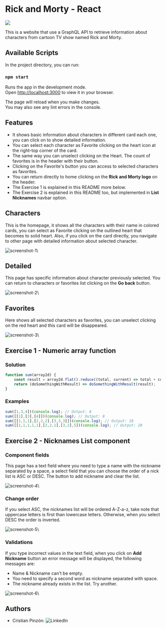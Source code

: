 # Rick and Morty - React
![](https://playbyplaytoys.es/wp-content/uploads/2021/01/rickymorty_bleed.png)


This is a website that use a GraphQL API to retrieve information about characters from cartoon TV show named Rick and Morty.

## Available Scripts

In the project directory, you can run:

### `npm start`

Runs the app in the development mode.\
Open [http://localhost:3000](http://localhost:3000) to view it in your browser.

The page will reload when you make changes.\
You may also see any lint errors in the console.


## Features
- It shows basic information about characters in different card each one, you can click on to show detailed information.
- You can select each character as Favorite clicking on the heart icon at the right-top corner of the card.
- The same way you can unselect clicking on the Heart. The count of favorites is in the header with their button.
- Clicking on the Favorite's button you can access to selected characters as favorites.
- You can return directly to home clicking on the **Rick and Morty logo** on the header.
- The Exercise 1 is explained in this README more below.
- The Exercise 2 is explained in this README too, but implemented in **List Nicknames** navbar option.


## Characters
This is the homepage, it shows all the characters with their name in colored cards, you can select as Favorite clicking on the outlined heart that becomes to solid heart.
Also, if you click on the card directly, you navigate to other page with detailed information about selected character.

![screenshot-1](screenshots/Screenshot_1.png)\
## Detailed
This page has specific information about character previously selected. You can return to characters or favorites list clicking on the **Go back** button.

![screenshot-2](screenshots/Screenshot_2.png)\
## Favorites
Here shows all selected characters as favorites, you can unselect clicking on the red heart and this card will be disappeared.

![screenshot-3](screenshots/Screenshot_3.png)\

## Exercise 1 - Numeric array function

### Solution
```javascript
function sum(array2d) {
    const result = array2d.flat().reduce((total, current) => total + current, 0)
    return (doSomethingWithResult) => doSomethingWithResult(result);
}
```

### Examples
```javascript
sum([1,3,4])(console.log); // Output: 8
sum([[1],[3],[4]])(console.log); // Output: 8
sum([[1,1,1],[2,2,2],[3,3,3]])(console.log); // Output: 18
sum([[1,1,1,1,1],[2,2,1],[3,2],5])(console.log); // Output: 20
```

## Exercise 2 - Nicknames List component

### Component fields
This page has a text field where you need to type a name with the nickname separated by a space, a select field that you can choose the order
of a nick list is ASC or DESC. The button to add nickname and clear the list.

![screenshot-4](screenshots/Screenshot_4.png)\

### Change order
If you select ASC, the nicknames list will be ordered A-Z-a-z, take note that uppercase letters is first than lowercase letters. Otherwise, when you select DESC the order is inverted.

![screenshot-5](screenshots/Screenshot_5.png)\

### Validations
If you type incorrect values in the text field, when you click on **Add Nickname** button an error message will be displayed, the following messages are:
- Name & Nickname can't be empty.
- You need to specify a second word as nickname separated with space.
- The nickname already exists in the list. Try another.

![screenshot-6](screenshots/Screenshot_6.png)\

## Authors
- Cristian Pinzón: ![LinkedIn](https://www.linkedin.com/in/cristian-pinzon28/)